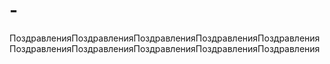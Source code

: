 # -
ПоздравленияПоздравленияПоздравленияПоздравленияПоздравленияПоздравленияПоздравленияПоздравленияПоздравленияПоздравления
